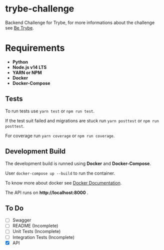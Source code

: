# trybe-challenge

Backend Challenge for Trybe, for more informations about the challenge see [Be Trybe](https://github.com/betrybe/backend-test).

# Requirements

- **Python**
- **Node.js v14 LTS**
- **YARN or NPM**
- **Docker**
- **Docker-Compose**

## Tests

To run tests use `yarn test` or `npm run test`.

If the test suit failed and migrations are stuck run `yarn posttest` or `npm run posttest`.

For coverage run `yarn coverage` or `npm run coverage`.

## Development Build

The development build is runned using **Docker** and **Docker-Compose**.

User `docker-compose up --build` to run the container.

To know more about docker see [Docker Documentation](https://docs.docker.com/).

The API runs on **http://localhost:8000** .

## To Do

- [ ] Swagger
- [ ] README (Incomplete)
- [ ] Unit Tests (Incomplete)
- [ ] Integration Tests (Incomplete)
- [x] API
